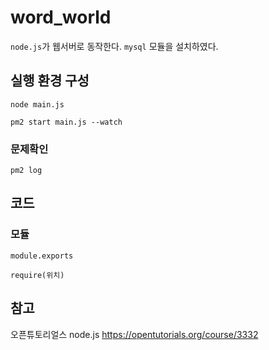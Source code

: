# word_world

`node.js`가 웹서버로 동작한다.
`mysql` 모듈을 설치하였다.


## 실행 환경 구성

`node main.js`

`pm2 start main.js --watch`

### 문제확인

`pm2 log`




## 코드

### 모듈

`module.exports`

`require(위치)`





## 참고

오픈튜토리얼스 node.js
https://opentutorials.org/course/3332
